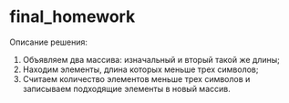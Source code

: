 # final_homework

Описание решения:
1) Объявляем два массива: изначальный и вторый такой же длины; 
2) Находим элементы, длина которых меньше трех символов;
3) Считаем количество элементов меньше трех символов и записываем подходящие элементы в новый массив.